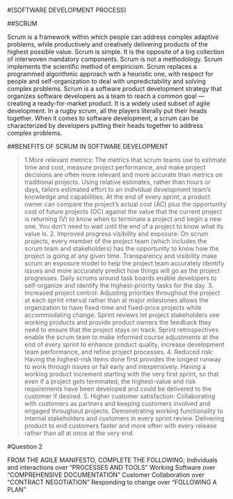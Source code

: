 #(SOFTWARE DEVELOPMENT PROCESS)

##SCRUM

Scrum is a framework within which people can address complex adaptive problems, while productively and creatively delivering products of the highest possible value. Scrum is simple.  It is the opposite of a big collection of interwoven mandatory components. Scrum is not a methodology. Scrum implements the scientific method of empiricism. Scrum replaces a programmed algorithmic approach with a heuristic one, with respect for people and self-organization to deal with unpredictability and solving complex problems. Scrum is a software product development strategy that organizes software developers as a team to reach a common goal — creating a ready-for-market product. It is a widely used subset of agile development. 
In a rugby scrum, all the players literally put their heads together. When it comes to software development, a scrum can be characterized by developers putting their heads together to address complex problems.

##BENEFITS OF SCRUM IN SOFTWARE DEVELOPMENT
>1.More relevant metrics: The metrics that scrum teams use to estimate time and cost, measure project performance, and make project decisions are often more relevant and more accurate than metrics on traditional projects. Using relative estimates, rather than hours or days, tailors estimated effort to an individual development team’s knowledge and capabilities. At the end of every sprint, a product owner can compare the project’s actual cost (AC) plus the opportunity cost of future projects (OC) against the value that the current project is returning (V) to know when to terminate a project and begin a new one. You don’t need to wait until the end of a project to know what its value is.
>2. Improved progress visibility and exposure: On scrum projects, every member of the project team (which includes the scrum team and stakeholders) has the opportunity to know how the project is going at any given time. Transparency and visibility make scrum an exposure model to help the project team accurately identify issues and more accurately predict how things will go as the project progresses.  Daily scrums around task boards enable developers to self-organize and identify the highest-priority tasks for the day.
>3. Increased project control: Adjusting priorities throughout the project at each sprint interval rather than at major milestones allows the organization to have fixed-time and fixed-price projects while accommodating change.  Sprint reviews let project stakeholders see working products and provide product owners the feedback they need to ensure that the project stays on track. Sprint retrospectives enable the scrum team to make informed course adjustments at the end of every sprint to enhance product quality, increase development team performance, and refine project processes.
>4. Reduced risk: Having the highest-risk items done first provides the longest runway to work through issues or fail early and inexpensively. Having a working product increment starting with the very first sprint, so that even if a project gets terminated, the highest-value and risk requirements have been developed and could be delivered to the customer if desired.
>5. Higher customer satisfaction: Collaborating with customers as partners and keeping customers involved and engaged throughout projects. Demonstrating working functionality to internal stakeholders and customers in every sprint review. Delivering product to end customers faster and more often with every release rather than all at once at the very end.

#Question 2

FROM THE AGILE MANIFESTO, COMPLETE THE FOLLOWING;
Individuals and interactions over “PROCESSES AND TOOLS”
Working Software over “COMPREHENSIVE DOCUMENTATION”
Customer Collaboration over “CONTRACT NEGOTIATION”
Responding to change over “FOLLOWING A PLAN”
